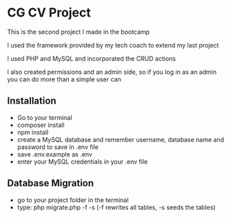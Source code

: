 # CG CV Project

This is the second project I made in the bootcamp

I used the framework provided by my tech coach to extend my last project

I used PHP and MySQL and incorporated the CRUD actions

I also created permissions and an admin side, so if you log in as an admin you can do more than a simple user can

## Installation
- Go to your terminal
- composer install
- npm install
- create a MySQL database and remember username, database name and password to save in .env file
- save .env.example as .env
- enter your MySQL credentials in your .env file

## Database Migration
- go to your project folder in the terminal
- type: php migrate.php -f -s (-f rewrites all tables, -s seeds the tables)
